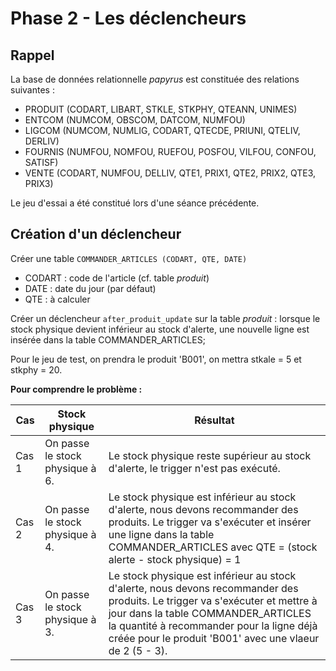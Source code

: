 # Phase 2 - Les déclencheurs

## Rappel  

La base de données relationnelle _papyrus_ est constituée des relations suivantes :

* PRODUIT (CODART, LIBART, STKLE, STKPHY, QTEANN, UNIMES) 
* ENTCOM (NUMCOM, OBSCOM, DATCOM, NUMFOU) 
* LIGCOM (NUMCOM, NUMLIG, CODART, QTECDE, PRIUNI, QTELIV, DERLIV)
* FOURNIS (NUMFOU, NOMFOU, RUEFOU, POSFOU, VILFOU, CONFOU, SATISF)
* VENTE (CODART, NUMFOU, DELLIV, QTE1, PRIX1, QTE2, PRIX2, QTE3, PRIX3)

Le jeu d'essai a été constitué lors d'une séance précédente.

## Création d'un déclencheur

Créer une table `COMMANDER_ARTICLES (CODART, QTE, DATE)` 

* CODART : code de l'article (cf. table _produit_)
* DATE : date du jour (par défaut) 
* QTE : à calculer

Créer un déclencheur `after_produit_update` sur la table _produit_ : lorsque le stock physique devient inférieur au stock d'alerte, une nouvelle ligne est insérée dans la table COMMANDER_ARTICLES; 

Pour le jeu de test, on prendra le produit 'B001', on mettra stkale = 5 et stkphy = 20. 

**Pour comprendre le problème :** 

<table>
	<thead>
		<tr>
			<th>Cas</th>
			<th>Stock physique</th>
			<th>Résultat</th>
		</tr>
	</thead>
	<tbody>
		<tr>
			<td>Cas 1</td>
			<td>On passe le stock physique à 6.</td>
			<td>Le stock physique reste supérieur au stock d'alerte, le trigger n'est pas exécuté.</td>
		</tr>
		<tr>
			<td>Cas 2</td>
			<td>On passe le stock physique à 4.</td>
			<td>Le stock physique est inférieur au stock d'alerte, nous devons recommander des produits. Le trigger va s'exécuter et insérer une ligne dans la table COMMANDER_ARTICLES avec QTE = (stock alerte - stock physique) = 1</td>
		</tr>
		<tr>
			<td>Cas 3</td>
			<td>On passe le stock physique à 3.</td>
			<td>Le stock physique est inférieur au stock d'alerte, nous devons recommander des produits. Le trigger va s'exécuter et mettre à jour dans la table COMMANDER_ARTICLES la quantité à recommander pour la ligne déjà créée pour le produit 'B001' avec une vlaeur de 2 (5 - 3).</td>
		</tr>
	</tbody>
</table>